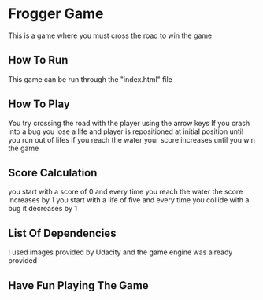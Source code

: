 # Frogger Game
This is a game where you must cross the road to win the game

## How To Run
This game can be run through the "index.html" file 

## How To Play
You try crossing the road with the player using the arrow keys
If you crash into a bug you lose a life and player is repositioned at initial position
until you run out of lifes
if you reach the water your score increases until you win the game

## Score Calculation
you start with a score of 0 and every time you reach the water the score increases by 1
you start with a life of five and every time you collide with a bug it decreases by 1

## List Of Dependencies
I used images provided by Udacity and the game engine was already provided

## Have Fun Playing The Game
